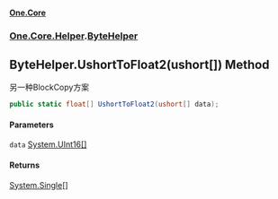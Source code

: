 #### [One.Core](index.md 'index')
### [One.Core.Helper](One_Core_Helper.md 'One.Core.Helper').[ByteHelper](One_Core_Helper_ByteHelper.md 'One.Core.Helper.ByteHelper')
## ByteHelper.UshortToFloat2(ushort[]) Method
另一种BlockCopy方案  
```csharp
public static float[] UshortToFloat2(ushort[] data);
```
#### Parameters
<a name='One_Core_Helper_ByteHelper_UshortToFloat2(ushort__)_data'></a>
`data` [System.UInt16](https://docs.microsoft.com/en-us/dotnet/api/System.UInt16 'System.UInt16')[[]](https://docs.microsoft.com/en-us/dotnet/api/System.Array 'System.Array')  
  
#### Returns
[System.Single](https://docs.microsoft.com/en-us/dotnet/api/System.Single 'System.Single')[[]](https://docs.microsoft.com/en-us/dotnet/api/System.Array 'System.Array')  
